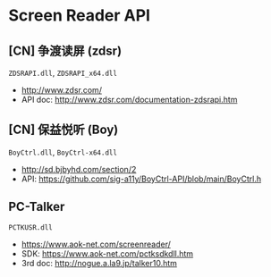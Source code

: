 # Screen Reader API

## [CN] 争渡读屏 (zdsr)

`ZDSRAPI.dll`, `ZDSRAPI_x64.dll`
- http://www.zdsr.com/
- API doc: http://www.zdsr.com/documentation-zdsrapi.htm

## [CN] 保益悦听 (Boy)
`BoyCtrl.dll`, `BoyCtrl-x64.dll`
- http://sd.bjbyhd.com/section/2
- API: https://github.com/sig-a11y/BoyCtrl-API/blob/main/BoyCtrl.h

## PC-Talker

`PCTKUSR.dll`
- https://www.aok-net.com/screenreader/
- SDK: https://www.aok-net.com/pctksdkdll.htm
- 3rd doc: http://nogue.a.la9.jp/talker10.htm

